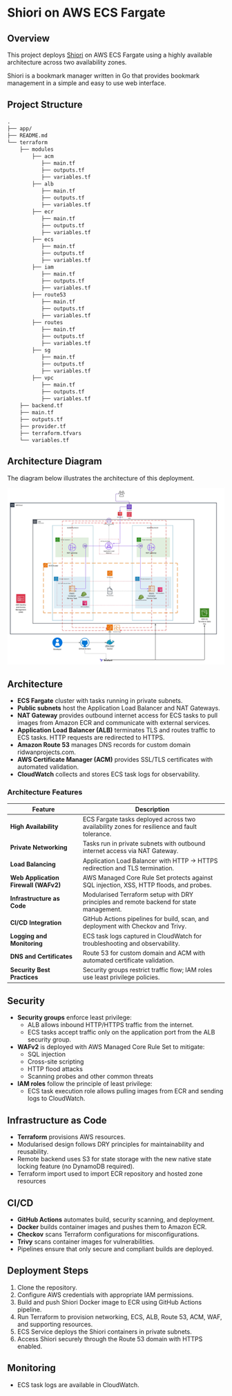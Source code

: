 # Shiori on AWS ECS Fargate

## Overview
This project deploys [Shiori](https://github.com/go-shiori/shiori) on AWS ECS Fargate using a highly available architecture across two availability zones.

Shiori is a bookmark manager written in Go that provides bookmark management in a simple and easy to use web interface.

## Project Structure

```text
.
├── app/
├── README.md
└── terraform
    ├── modules
        ├── acm
           ├── main.tf
           ├── outputs.tf
           ├── variables.tf
        ├── alb
           ├── main.tf
           ├── outputs.tf
           ├── variables.tf
        ├── ecr
           ├── main.tf
           ├── outputs.tf
           ├── variables.tf
        ├── ecs
           ├── main.tf
           ├── outputs.tf
           ├── variables.tf
        ├── iam
           ├── main.tf
           ├── outputs.tf
           ├── variables.tf
        ├── route53
           ├── main.tf
           ├── outputs.tf
           ├── variables.tf
        ├── routes
           ├── main.tf
           ├── outputs.tf
           ├── variables.tf
        ├── sg
           ├── main.tf
           ├── outputs.tf
           ├── variables.tf
        ├── vpc
           ├── main.tf
           ├── outputs.tf
           ├── variables.tf
    ├── backend.tf
    ├── main.tf
    ├── outputs.tf
    ├── provider.tf
    ├── terraform.tfvars
    └── variables.tf
```

## Architecture Diagram
The diagram below illustrates the architecture of this deployment.  

![Architecture Diagram](ecs-architecture-diagram.jpeg)

## Architecture
- **ECS Fargate** cluster with tasks running in private subnets.  
- **Public subnets** host the Application Load Balancer and NAT Gateways.  
- **NAT Gateway** provides outbound internet access for ECS tasks to pull images from Amazon ECR and communicate with external services.  
- **Application Load Balancer (ALB)** terminates TLS and routes traffic to ECS tasks. HTTP requests are redirected to HTTPS.  
- **Amazon Route 53** manages DNS records for custom domain ridwanprojects.com.  
- **AWS Certificate Manager (ACM)** provides SSL/TLS certificates with automated validation.  
- **CloudWatch** collects and stores ECS task logs for observability.  

### Architecture Features

| Feature                                | Description                                                                                  |
|----------------------------------------|----------------------------------------------------------------------------------------------|
| **High Availability**                  | ECS Fargate tasks deployed across two availability zones for resilience and fault tolerance. |
| **Private Networking**                  | Tasks run in private subnets with outbound internet access via NAT Gateway.                  |
| **Load Balancing**                      | Application Load Balancer with HTTP → HTTPS redirection and TLS termination.                 |
| **Web Application Firewall (WAFv2)**    | AWS Managed Core Rule Set protects against SQL injection, XSS, HTTP floods, and probes.      |
| **Infrastructure as Code**              | Modularised Terraform setup with DRY principles and remote backend for state management.     |
| **CI/CD Integration**                   | GitHub Actions pipelines for build, scan, and deployment with Checkov and Trivy.             |
| **Logging and Monitoring**              | ECS task logs captured in CloudWatch for troubleshooting and observability.                  |
| **DNS and Certificates**                | Route 53 for custom domain and ACM with automated certificate validation.                    |
| **Security Best Practices**             | Security groups restrict traffic flow; IAM roles use least privilege policies.               |

## Security
- **Security groups** enforce least privilege:
  - ALB allows inbound HTTP/HTTPS traffic from the internet.
  - ECS tasks accept traffic only on the application port from the ALB security group.  
- **WAFv2** is deployed with AWS Managed Core Rule Set to mitigate:
  - SQL injection  
  - Cross-site scripting  
  - HTTP flood attacks  
  - Scanning probes and other common threats  
- **IAM roles** follow the principle of least privilege:
  - ECS task execution role allows pulling images from ECR and sending logs to CloudWatch.

## Infrastructure as Code
- **Terraform** provisions AWS resources.  
- Modularised design follows DRY principles for maintainability and reusability.  
- Remote backend uses S3 for state storage with the new native state locking feature (no DynamoDB required).  
- Terraform import used to import ECR repository and hosted zone resources

## CI/CD
- **GitHub Actions** automates build, security scanning, and deployment.  
- **Docker** builds container images and pushes them to Amazon ECR.  
- **Checkov** scans Terraform configurations for misconfigurations.  
- **Trivy** scans container images for vulnerabilities.  
- Pipelines ensure that only secure and compliant builds are deployed.  

## Deployment Steps
1. Clone the repository.  
2. Configure AWS credentials with appropriate IAM permissions.  
3. Build and push Shiori Docker image to ECR using GitHub Actions pipeline.  
4. Run Terraform to provision networking, ECS, ALB, Route 53, ACM, WAF, and supporting resources.  
5. ECS Service deploys the Shiori containers in private subnets.  
6. Access Shiori securely through the Route 53 domain with HTTPS enabled.  

## Monitoring
- ECS task logs are available in CloudWatch.  
